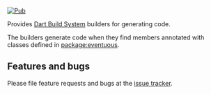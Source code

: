 [![Pub](https://img.shields.io/pub/v/eventuous_generator.svg)][eventuous_generator]

Provides [Dart Build System] builders for generating code.

The builders generate code when they find members annotated with classes defined
in [package:eventuous].

## Features and bugs

Please file feature requests and bugs at the [issue tracker][tracker].

[Dart Build System]: https://github.com/dart-lang/build
[tracker]: https://github.com/eventuous/eventuous-dart/issues
[eventuous_generator]: https://pub.dev/packages/eventuous_generator
[example]: https://github.com/eventuous/eventuous-dart/tree/master/example
[package:eventuous]: https://pub.dev/packages/eventuous_annotation
